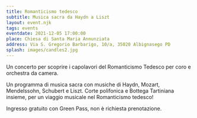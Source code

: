 ```yaml
---
title: Romanticismo tedesco
subtitle: Musica sacra da Haydn a Liszt
layout: event.njk
tags: events
eventdate: 2021-12-05 17:00:00
place: Chiesa di Santa Maria Annunziata
address: Via S. Gregorio Barbarigo, 10/a, 35020 Albignasego PD
splash: images/candles2.jpg
---
```


Un concerto per scoprire i capolavori del Romanticismo Tedesco per coro e orchestra da camera.

Un programma di musica sacra con musiche di Haydn, Mozart, Mendelssohn, Schubert e Liszt.
Corte polifonica e Bottega Tartiniana insieme, per un viaggio musicale nel Romanticismo tedesco!

Ingresso gratuito con Green Pass, non è richiesta prenotazione.
